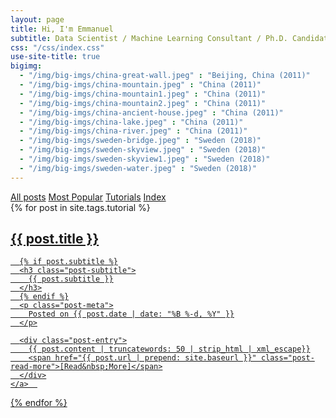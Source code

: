 ```yaml
---
layout: page
title: Hi, I'm Emmanuel
subtitle: Data Scientist / Machine Learning Consultant / Ph.D. Candidate 
css: "/css/index.css"
use-site-title: true
bigimg:
  - "/img/big-imgs/china-great-wall.jpeg" : "Beijing, China (2011)"
  - "/img/big-imgs/china-mountain.jpeg" : "China (2011)"
  - "/img/big-imgs/china-mountain1.jpeg" : "China (2011)"
  - "/img/big-imgs/china-mountain2.jpeg" : "China (2011)"
  - "/img/big-imgs/china-ancient-house.jpeg" : "China (2011)"
  - "/img/big-imgs/china-lake.jpeg" : "China (2011)"
  - "/img/big-imgs/china-river.jpeg" : "China (2011)"
  - "/img/big-imgs/sweden-bridge.jpeg" : "Sweden (2018)"
  - "/img/big-imgs/sweden-skyview.jpeg" : "Sweden (2018)"
  - "/img/big-imgs/sweden-skyview1.jpeg" : "Sweden (2018)"
  - "/img/big-imgs/sweden-water.jpeg" : "Sweden (2018)"
---
```


<div class="list-filters">
  <a href="/" class="list-filter filter-selected">All posts</a>
  <a href="/popular" class="list-filter">Most Popular</a>
  <a href="/tutorials" class="list-filter">Tutorials</a>
  <a href="/tags" class="list-filter">Index</a>
</div>


<div class="posts-list">
  {% for post in site.tags.tutorial %}
  <article>
    <a class="post-preview" href="{{ post.url | prepend: site.baseurl }}">
      <h2 class="post-title">{{ post.title }}</h2>
  
      {% if post.subtitle %}
      <h3 class="post-subtitle">
        {{ post.subtitle }}
      </h3>
      {% endif %}
      <p class="post-meta">
        Posted on {{ post.date | date: "%B %-d, %Y" }}
      </p>

      <div class="post-entry">
        {{ post.content | truncatewords: 50 | strip_html | xml_escape}}
        <span href="{{ post.url | prepend: site.baseurl }}" class="post-read-more">[Read&nbsp;More]</span>
      </div>
    </a>  
   </article>
  {% endfor %}
</div>